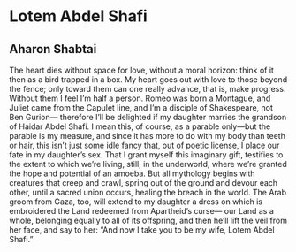 # Lotem Abdel Shafi
## Aharon Shabtai
The heart dies without space for love, without a moral horizon:
think of it then as a bird trapped in a box.
My heart goes out with love to those beyond the fence;
only toward them can one really advance, that is, make progress.
Without them I feel I’m half a person.
Romeo was born a Montague, and Juliet came from the Capulet line,
and I’m a disciple of Shakespeare, not Ben Gurion—
therefore I’ll be delighted if my daughter marries the grandson of Haidar
Abdel Shafi.
I mean this, of course, as a parable only—but the parable is my measure,
and since it has more to do with my body than teeth or hair,
this isn’t just some idle fancy that, out of poetic license,
I place our fate in my daughter’s sex.
That I grant myself this imaginary gift, testifies to the extent
to which we’re living, still, in the underworld,
where we’re granted the hope and potential of an amoeba.
But all mythology begins with creatures that creep and crawl,
spring out of the ground and devour each other,
until a sacred union occurs, healing the breach in the world.
The Arab groom from Gaza, too, will extend to my daughter a dress
on which is embroidered the Land redeemed from Apartheid’s curse—
our Land as a whole, belonging equally to all of its offspring,
and then he’ll lift the veil from her face, and say to her:
“And now I take you to be my wife, Lotem Abdel Shafi.”